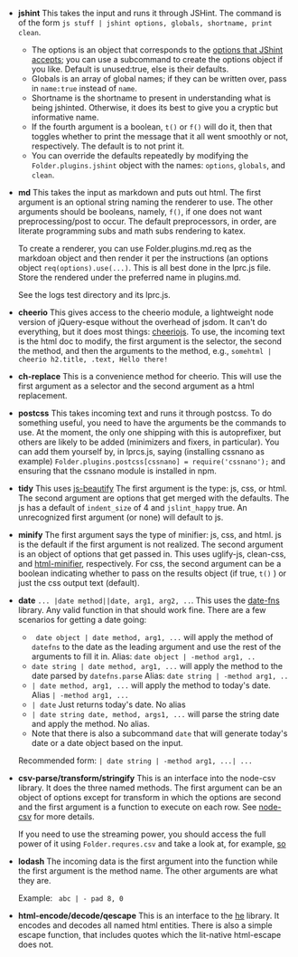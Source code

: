 * **jshint** This takes the input and runs it through JSHint. The command
  is of the form 
  `js stuff | jshint options, globals, shortname, print clean`. 
  
  * The options is an object that corresponds to the [options that JShint
  accepts](http://jshint.com/docs/options/); you can use a subcommand to
  create the options object if you like.  Default is unused:true, else is
  their defaults. 
  * Globals is an array of global
  names; if they can be written over, pass in `name:true` instead of
  `name`. 
  * Shortname is the shortname to present in understanding what is being
    jshinted. Otherwise, it does its best to give you a cryptic but
    informative name. 
  * If the fourth argument is a boolean, `t()` or `f()` will do it,  then
    that toggles whether to print the message that it all went smoothly or
    not, respectively. The default is to not print it.
  * You can override the defaults repeatedly by modifying the
    `Folder.plugins.jshint` object with the names: `options`, `globals`, and
    `clean`.  
* **md** This takes the input as markdown and puts out html. The first
  argument is an optional string naming the renderer to use. The other
  arguments should be booleans, namely, `f()`, if one does not want
  preprocessing/post to occur. The default preprocessors, in order, are
  literate programming subs and math subs rendering to katex. 
  
  To create a renderer, you can use Folder.plugins.md.req as the markdoan
  object and then render it per the instructions (an options object
  `req(options).use(...)`. This is all best done in the lprc.js file.
  Store the rendered under the preferred name in plugins.md.
 
  See the logs test directory and its lprc.js. 
* **cheerio** This gives access to the cheerio module, a lightweight node
  version of jQuery-esque without the overhead of jsdom. It can't do
  everything, but it does most things: 
  [cheeriojs](https://github.com/cheeriojs/cheerio). To use, the incoming
  text is the html doc to modify, the first argument is the selector, the
  second the method, and then the arguments to the method, e.g., 
  `somehtml | cheerio h2.title, .text, Hello there!`
* **ch-replace** This is a convenience method for cheerio. This will use
  the first argument as a selector and the second argument as a
  html replacement. 
* **postcss** This takes incoming text and runs it through postcss. To do
  something useful, you need to have the arguments be the commands to use.
  At the moment, the only one shipping with this is autoprefixer, but
  others are likely to be added (minimizers and fixers, in particular).
  You can add them yourself by, in lprcs.js, saying (installing cssnano as
  example)
  `Folder.plugins.postcss[cssnano] = require('cssnano');` and ensuring
  that the cssnano module is installed in npm. 
* **tidy** This uses [js-beautify](https://www.npmjs.com/package/js-beautify)
The first argument is the type:  js, css, or html. The second argument are
options that get merged with the defaults. The js has a default of
`indent_size` of 4 and `jslint_happy` true. An unrecognized first argument
(or none) will default to js. 
* **minify** The first argument says the type of minifier: js, css, and
  html. js is the default if the first argument is not realized. The
  second argument is an object of options that get passed in. This uses
  uglify-js, clean-css, and 
  [html-minifier](https://www.npmjs.com/package/html-minifier), 
  respectively. For css, the
  second argument can be a boolean indicating whether to pass on the
  results object (if true, `t()` ) or just the css output text (default). 
* **date** `... |date method||date, arg1, arg2, ..`. This uses the
  [date-fns](https://date-fns.org/) library. Any valid function in that
  should work fine. There are a few scenarios for getting a date going:
  
  * ` date object | date method, arg1, ...` will apply the method of
    `datefns` to the date as the leading argument and use the rest of the
    arguments to fill it in. Alias: `date object | -method arg1, ..`
  * `date string | date method, arg1, ...`  will apply the method to the
    date parsed by `datefns.parse` Alias: `date string | -method arg1, ..`
  * `| date method, arg1, ...`  will apply the method to today's date.
    Alias `| -method arg1, ...`
  * `| date` Just returns today's date. No alias
  * `| date string date, method, args1, ...`  will parse the string date
    and apply the method. No alias.
  * Note that there is also a subcommand `date` that will generate today's
    date or a date object based on the input. 

  Recommended form: `| date string | -method arg1, ...| ...`
* **csv-parse/transform/stringify** 
    This is an interface into the node-csv library. It does the three
    named methods. 
    The first argument can be an object of options except for transform in
    which the options are second and the first argument is a function to
    execute on each row. 
     See [node-csv](http://csv.adaltas.com/) for more details. 

  If you need to use the streaming power, you should access the full power
  of it using `Folder.requres.csv` and take a look at, for example, [so](http://stackoverflow.com/questions/23080413/nodejs-reading-csv-file) 
* **lodash** The incoming data is the first
  argument into the function while the first argument is the method name.
  The other arguments are what they are. 

  Example: ` abc | - pad 8, 0` 
* **html-encode/decode/qescape** This is an interface to the
  [he](https://github.com/mathiasbynens/he) library. It encodes and
  decodes all named html entities. There is also a simple escape function,
  that includes quotes which the lit-native html-escape does not. 
